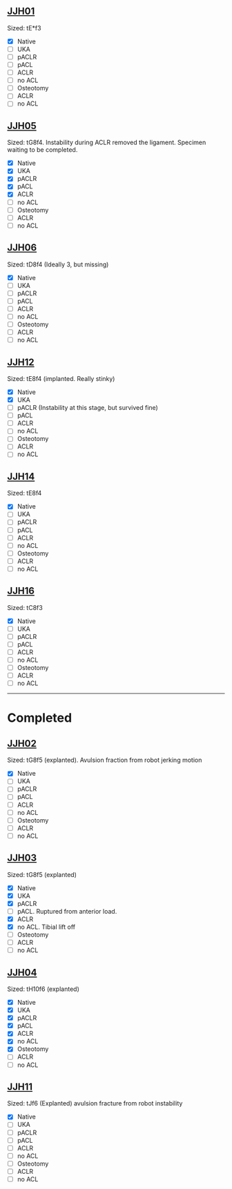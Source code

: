 ## [JJH01](JJH01)
Sized: tE*f3

- [x] Native
- [ ] UKA
- [ ] pACLR
- [ ] pACL
- [ ] ACLR
- [ ] no ACL
- [ ] Osteotomy 
- [ ] ACLR
- [ ] no ACL
## [JJH05](JJH05)
Sized:  tG8f4. Instability during ACLR removed the ligament. Specimen waiting to be completed.

- [x] Native
- [x] UKA
- [x] pACLR
- [x] pACL
- [x] ACLR
- [ ] no ACL
- [ ] Osteotomy 
- [ ] ACLR
- [ ] no ACL
## [JJH06](JJH06)
Sized: tD8f4 (Ideally 3, but missing)

- [x] Native
- [ ] UKA
- [ ] pACLR
- [ ] pACL
- [ ] ACLR
- [ ] no ACL
- [ ] Osteotomy 
- [ ] ACLR
- [ ] no ACL

## [JJH12](JJH12)
Sized: tE8f4 (implanted. Really stinky)

- [x] Native
- [x] UKA
- [ ] pACLR (Instability at this stage, but survived fine)
- [ ] pACL
- [ ] ACLR
- [ ] no ACL
- [ ] Osteotomy 
- [ ] ACLR
- [ ] no ACL
## [JJH14](JJH14)
Sized: tE8f4

- [x] Native
- [ ] UKA
- [ ] pACLR
- [ ] pACL
- [ ] ACLR
- [ ] no ACL
- [ ] Osteotomy 
- [ ] ACLR
- [ ] no ACL
## [JJH16](JJH16)
Sized: tC8f3

- [x] Native
- [ ] UKA
- [ ] pACLR
- [ ] pACL
- [ ] ACLR
- [ ] no ACL
- [ ] Osteotomy 
- [ ] ACLR
- [ ] no ACL

----
# Completed
## [JJH02](JJH02)
Sized: tG8f5 (explanted). Avulsion fraction from robot jerking motion

- [x] Native
- [ ] UKA
- [ ] pACLR
- [ ] pACL
- [ ] ACLR
- [ ] no ACL
- [ ] Osteotomy 
- [ ] ACLR
- [ ] no ACL
## [JJH03](JJH03)
Sized: tG8f5 (explanted)

- [x] Native
- [x] UKA
- [x] pACLR
- [ ] pACL. Ruptured from anterior load.
- [x] ACLR
- [x] no ACL. Tibial lift off
- [ ] Osteotomy 
- [ ] ACLR
- [ ] no ACL
## [JJH04](JJH04)
Sized: tH10f6 (explanted)

- [x] Native
- [x] UKA
- [x] pACLR
- [x] pACL
- [x] ACLR
- [x] no ACL
- [x] Osteotomy 
- [ ] ACLR
- [ ] no ACL

## [JJH11](JJH11)
Sized: tJf6 (Explanted) avulsion fracture from robot instability

- [x] Native
- [ ] UKA
- [ ] pACLR
- [ ] pACL
- [ ] ACLR
- [ ] no ACL
- [ ] Osteotomy 
- [ ] ACLR
- [ ] no ACL
